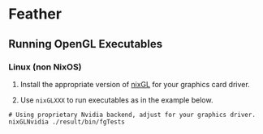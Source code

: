 # Feather

## Running OpenGL Executables

### Linux (non NixOS)

1. Install the appropriate version of [nixGL](https://github.com/guibou/nixGL) for your graphics card driver.

2. Use `nixGLXXX` to run executables as in the example below.

```
# Using proprietary Nvidia backend, adjust for your graphics driver.
nixGLNvidia ./result/bin/fgTests
```